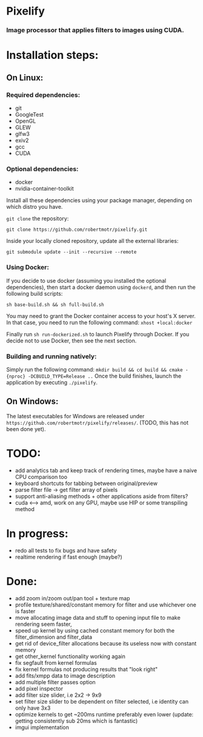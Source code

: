 # Pixelify
### Image processor that applies filters to images using CUDA. 

# Installation steps:
## On Linux:

### Required dependencies:
- git 
- GoogleTest
- OpenGL
- GLEW
- glfw3
- exiv2
- gcc
- CUDA

### Optional dependencies:
- docker
- nvidia-container-toolkit

Install all these dependencies using your package manager, depending on which distro you have.

`git clone` the repository:
```
git clone https://github.com/robertmotr/pixelify.git
```

Inside your locally cloned repository, update all the external libraries:
```
git submodule update --init --recursive --remote
```
### Using Docker:
If you decide to use docker (assuming you installed the optional dependencies), then start a docker daemon using `dockerd`, and then run the following build scripts:
```
sh base-build.sh && sh full-build.sh
```
You may need to grant the Docker container access to your host's X server. In that case, you need to run the following command: `xhost +local:docker`

Finally run `sh run-dockerized.sh` to launch Pixelify through Docker. If you decide not to use Docker, then see the next section.

### Building and running natively:
Simply run the following command:
 ```mkdir build && cd build && cmake -{nproc} -DCBUILD_TYPE=Release ..```
Once the build finishes, launch the application by executing `./pixelify`.

## On Windows:
The latest executables for Windows are released under 
`https://github.com/robertmotr/pixelify/releases/`. (TODO, this has not been done yet).

# TODO:
- add analytics tab and keep track of rendering times, maybe have a naive CPU comparison too
- keyboard shortcuts for tabbing between original/preview
- parse filter file -> get filter array of pixels 
- support anti-aliasing methods + other applications aside from filters?
- cuda <--> amd, work on any GPU, maybe use HIP or some transpiling method

# In progress:
- redo all tests to fix bugs and have safety
- realtime rendering if fast enough (maybe?)

# Done:
- add zoom in/zoom out/pan tool + texture map
- profile texture/shared/constant memory for filter and use whichever one is faster
- move allocating image data and stuff to opening input file to make rendering seem faster,
- speed up kernel by using cached constant memory for both the filter_dimension and filter_data
- get rid of device_filter allocations because its useless now with constant memory
- get other_kernel functionality working again
- fix segfault from kernel formulas
- fix kernel formulas not producing results that "look right"
- add fits/xmpp data to image description
- add multiple filter passes option
- add pixel inspector
- add filter size slider, i.e 2x2 -> 9x9
- set filter size slider to be dependent on filter selected, i.e identity can only have 3x3 
- optimize kernels to get ~200ms runtime preferably even lower (update: getting consistently sub 20ms which is fantastic)
- imgui implementation 